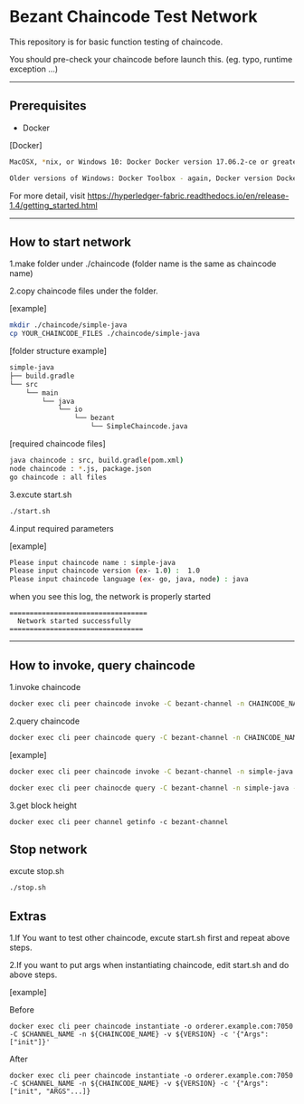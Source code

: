 # Bezant Chaincode Test Network
This repository is for basic function testing of chaincode.

You should pre-check your chaincode before launch this. (eg. typo, runtime exception ...)

* * *

## Prerequisites
- Docker

[Docker]
```bash
MacOSX, *nix, or Windows 10: Docker Docker version 17.06.2-ce or greater is required.

Older versions of Windows: Docker Toolbox - again, Docker version Docker 17.06.2-ce or greater is required.
```

For more detail, visit https://hyperledger-fabric.readthedocs.io/en/release-1.4/getting_started.html


* * *

## How to start network

1.make folder under ./chaincode (folder name is the same as chaincode name)

2.copy chaincode files under the folder.

[example]

```bash
mkdir ./chaincode/simple-java
cp YOUR_CHAINCODE_FILES ./chaincode/simple-java

```

[folder structure example]
```bash
simple-java
├── build.gradle
└── src
    └── main
        └── java
            └── io
                └── bezant
                    └── SimpleChaincode.java
```

[required chaincode files]

```bash
java chaincode : src, build.gradle(pom.xml)
node chaincode : *.js, package.json
go chaincode : all files
```

3.excute start.sh

```bash
./start.sh
```

4.input required parameters

[example]
```bash
Please input chaincode name : simple-java
Please input chaincode version (ex- 1.0) :  1.0
Please input chaincode language (ex- go, java, node) : java
```
when you see this log, the network is properly started
```
==================================
  Network started successfully
=================================
```

* * *

## How to invoke, query chaincode


1.invoke chaincode

```bash
docker exec cli peer chaincode invoke -C bezant-channel -n CHAINCODE_NAME -c '{"Args":["FUNCTION_NAME","REQUIRED_ARG"...]}'
```

2.query chaincode

```bash
docker exec cli peer chaincode query -C bezant-channel -n CHAINCODE_NAME -c '{"Args":["FUNCTION_NAME","REQUIRED_ARG"...]}'
```

[example]
```bash
docker exec cli peer chaincode invoke -C bezant-channel -n simple-java -c '{"Args":["put", "a", "10"]}'

docker exec cli peer chainocde query -C bezant-channel -n simple-java -c '{"Args":["get","a"]}'
```


3.get block height

```
docker exec cli peer channel getinfo -c bezant-channel
```


## Stop network

excute stop.sh

```bash
./stop.sh
```

## Extras
1.If You want to test other chaincode, excute start.sh first and repeat above steps.

2.If you want to put args when instantiating chaincode, edit start.sh and do above steps.

[example]

Before
```
docker exec cli peer chaincode instantiate -o orderer.example.com:7050 -C $CHANNEL_NAME -n ${CHAINCODE_NAME} -v ${VERSION} -c '{"Args":["init"]}'
```
After
```
docker exec cli peer chaincode instantiate -o orderer.example.com:7050 -C $CHANNEL_NAME -n ${CHAINCODE_NAME} -v ${VERSION} -c '{"Args":["init", "ARGS"...]}
```








